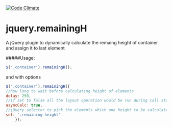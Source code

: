 [![Code Climate](https://codeclimate.com/github/vjsrinath/jquery.remainingH/badges/gpa.svg)](https://codeclimate.com/github/vjsrinath/jquery.remainingH)

jquery.remainingH
=================

A jQuery plugin to dynamically calculate the remaing height of container and assign it to last element


#####Usage:
```javascript
$('.container').remainingH();
```

and with options
```javascript
$('.container').remainingH({
//how long to wait before calculating height of elements
delay: 250, 
//if set to false all the layout operation would be run during call stack itself
asyncCalc: true, 
//jQuery selector to pick the elements which one height to be calculated based on its parent and previous siblings
sel: '.remaining-height' 
    });
```
